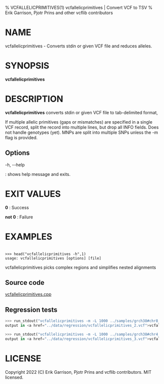 % VCFALLELICPRIMITIVES(1) vcfallelicprimitives | Convert VCF to TSV
% Erik Garrison, Pjotr Prins and other vcflib contributors

# NAME

vcfallelicprimitives - Converts stdin or given VCF file and reduces alleles.

# SYNOPSIS

**vcfallelicprimitives**

# DESCRIPTION

**vcfallelicprimitives** converts stdin or given VCF file to tab-delimited format,

If multiple allelic primitives (gaps or mismatches) are specified in a
single VCF record, split the record into multiple lines, but drop all
INFO fields. Does not handle genotypes (yet). MNPs are split into
multiple SNPs unless the -m flag is provided.


## Options

-h, --help

: shows help message and exits.

# EXIT VALUES

**0**
: Success

**not 0**
: Failure

# EXAMPLES


<!--

    >>> from pytest.rtest import run_stdout, head, cat

-->

```

>>> head("vcfallelicprimitives -h",1)
usage: vcfallelicprimitives [options] [file]

```

vcfallelicprimitives picks complex regions and simplifies nested alignments


## Source code

[vcfallelicprimitives.cpp](../../src/vcfallelicprimitives.cpp)

## Regression tests

```python
>>> run_stdout("vcfallelicprimitives -m -L 1000 ../samples/grch38#chr8_36353854-36453166.vcf", ext="vcf")
output in <a href="../data/regression/vcfallelicprimitives_2.vcf">vcfallelicprimitives_2.vcf</a>

>>> run_stdout("vcfallelicprimitives -m -L 1000 ../samples/grch38#chr4_10083863-10181258.vcf", ext="vcf")
output in <a href="../data/regression/vcfallelicprimitives_3.vcf">vcfallelicprimitives_3.vcf</a>

```

# LICENSE

Copyright 2022 (C) Erik Garrison, Pjotr Prins and vcflib contributors. MIT licensed.
